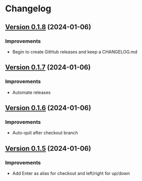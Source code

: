 # Changelog

## [Version 0.1.8](https://github.com/git-branch-deleter/git-branch-deleter/compare/v0.1.7...v0.1.8) (2024-01-06)

### Improvements

- Begin to create GitHub releases and keep a CHANGELOG.md

## [Version 0.1.7](https://github.com/git-branch-deleter/git-branch-deleter/compare/v0.1.6...v0.1.7) (2024-01-06)

### Improvements

- Automate releases

## [Version 0.1.6](https://github.com/git-branch-deleter/git-branch-deleter/compare/v0.1.5...v0.1.6) (2024-01-06)

### Improvements

- Auto-quit after checkout branch

## [Version 0.1.5](https://github.com/git-branch-deleter/git-branch-deleter/compare/v0.1.4...v0.1.5) (2024-01-06)

### Improvements

- Add Enter as alias for checkout and left/right for up/down
